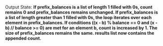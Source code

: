 Output State: **If prefix_balances is a list of length 1 filled with 0s, count remains 0 and prefix_balances remains unchanged. If prefix_balances is a list of length greater than 1 filled with 0s, the loop iterates over each element in prefix_balances. If conditions ((x - b) % balance == 0 and (x - b) // balance >= 0) are met for an element b, count is increased by 1. The size of prefix_balances remains the same. results list now contains the appended count.**